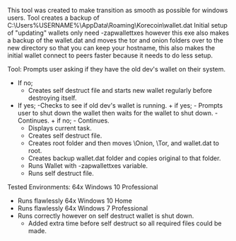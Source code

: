 This tool was created to make transition as smooth as possible for windows users.
Tool creates a backup of C:\Users\%USERNAME%\AppData\Roaming\Korecoin\wallet.dat
Initial setup of "updating" wallets only need -zapwallettxes however this exe 
also makes a backup of the wallet.dat and moves the tor and onion folders over 
to the new directory so that you can keep your hostname, this also makes the 
initial wallet connect to peers faster because it needs to do less setup.

Tool:
Prompts user asking if they have the old dev's wallet on their system.
 - If no; 
    + Creates self destruct file and starts new wallet regularly before 
        destroying itself.
 - If yes;
      -Checks to see if old dev's wallet is running.
        + if yes;
          - Prompts user to shut down the wallet then waits for the wallet to shut down.
          - Continues.
        + if no;
          - Continues.
      - Displays current task.
      - Creates self destruct file.
      - Creates root folder and then moves \Onion\, \Tor\, and wallet.dat to root.
      - Creates backup wallet.dat folder and copies original to that folder.
      - Runs Wallet with -zapwallettxes variable.
      - Runs self destruct file.
      
      
      
Tested Environments:
64x Windows 10 Professional
  - Runs flawlessly
64x Windows 10 Home
  - Runs flawlessly
64x Windows 7 Professional
  - Runs correctly however on self destruct wallet is shut down.
      + Added extra time before self destruct so all required files could be made.
